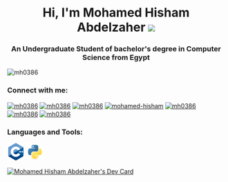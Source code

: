 <html lang="en">
    <head>
        <meta charset="UTF-8">
        <meta http-equiv="X-UA-Compatible" content="IE=edge">
        <meta name="viewport" content="width=device-width, initial-scale=1.0">
    </head>
    <body>
        <h1 align="center">Hi, I'm Mohamed Hisham Abdelzaher <img src="https://github.com/TheDudeThatCode/TheDudeThatCode/blob/master/Assets/Hi.gif" width="29px"></h1>
        <h3 align="center">An Undergraduate Student of bachelor's degree in Computer Science from Egypt</h3>
        <p align="left"> 
            <img src="https://komarev.com/ghpvc/?username=mh0386&label=Profile%20views&color=0e75b6&style=flat" alt="mh0386"/>
        </p>
        <h3 align="left">Connect with me:</h3>
        <p align="left">
            <a href="https://dev.to/mh0386" target="blank"><img align="center" src="https://raw.githubusercontent.com/rahuldkjain/github-profile-readme-generator/master/src/images/icons/Social/devto.svg" alt="mh0386" height="30" width="40"></a>
            <a href="https://twitter.com/mh0386" target="blank"><img align="center" src="https://raw.githubusercontent.com/rahuldkjain/github-profile-readme-generator/master/src/images/icons/Social/twitter.svg" alt="mh0386" height="30" width="40"></a>
            <a href="https://linkedin.com/in/mh0386" target="blank"><img align="center" src="https://raw.githubusercontent.com/rahuldkjain/github-profile-readme-generator/master/src/images/icons/Social/linked-in-alt.svg" alt="mh0386" height="30" width="40"></a>
            <a href="https://stackoverflow.com/users/mohamed-hisham" target="blank"><img align="center" src="https://raw.githubusercontent.com/rahuldkjain/github-profile-readme-generator/master/src/images/icons/Social/stack-overflow.svg" alt="mohamed-hisham" height="30" width="40"></a>
            <a href="https://fb.com/mh0386" target="blank"><img align="center" src="https://raw.githubusercontent.com/rahuldkjain/github-profile-readme-generator/master/src/images/icons/Social/facebook.svg" alt="mh0386" height="30" width="40"></a>
            <a href="https://www.hackerrank.com/mh0386" target="blank"><img align="center" src="https://raw.githubusercontent.com/rahuldkjain/github-profile-readme-generator/master/src/images/icons/Social/hackerrank.svg" alt="mh0386" height="30" width="40"></a>
            <a href="https://www.leetcode.com/mh0386" target="blank"><img align="center" src="https://raw.githubusercontent.com/rahuldkjain/github-profile-readme-generator/master/src/images/icons/Social/leet-code.svg" alt="mh0386" height="30" width="40"></a>
        </p>
        <h3 align="left">Languages and Tools:</h3>
        <p align="left">
            <img src="https://raw.githubusercontent.com/devicons/devicon/master/icons/cplusplus/cplusplus-original.svg" alt="cpp" width="40" height="40">
            <img src="https://raw.githubusercontent.com/devicons/devicon/master/icons/python/python-original.svg" alt="python" width="40" height="40">
        </p>
        <a href="https://app.daily.dev/MH0386">
            <img src="https://api.daily.dev/devcards/6e0f20e759774a40944788b3a723ff57.png?r=kqh" width="400" alt="Mohamed Hisham Abdelzaher's Dev Card"/>
        </a>
    </body>
</html>
